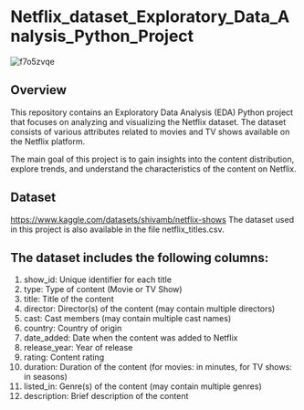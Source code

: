 # Netflix_dataset_Exploratory_Data_Analysis_Python_Project
![f7o5zvqe](https://github.com/lijesh010/Netflix_dataset_Exploratory_Data_Analysis_Python_Project/assets/131745794/e86130e0-066d-49e6-82da-a4eaefa81ff2)


## Overview
This repository contains an Exploratory Data Analysis (EDA) Python project that focuses on analyzing and visualizing the Netflix dataset. The dataset consists of various attributes related to movies and TV shows available on the Netflix platform.

The main goal of this project is to gain insights into the content distribution, explore trends, and understand the characteristics of the content on Netflix.

## Dataset
https://www.kaggle.com/datasets/shivamb/netflix-shows
The dataset used in this project is also available in the file netflix_titles.csv. 
## The dataset includes the following columns: 
1. show_id: Unique identifier for each title
2. type: Type of content (Movie or TV Show)
3. title: Title of the content
4. director: Director(s) of the content (may contain multiple directors)
5. cast: Cast members (may contain multiple cast names)
6. country: Country of origin
7. date_added: Date when the content was added to Netflix
8. release_year: Year of release
9. rating: Content rating
10. duration: Duration of the content (for movies: in minutes, for TV shows: in seasons)
11. listed_in: Genre(s) of the content (may contain multiple genres)
12. description: Brief description of the content
